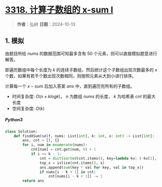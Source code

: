 # [3318. 计算子数组的 x-sum I](https://leetcode.cn/problems/find-x-sum-of-all-k-long-subarrays-i/description/)

> **作者**：弘树
> **日期**：2024-10-13

## 1. 模拟

由题目所给 $nums$ 的数据范围可知最多含有 50 个元素，则可以直接模拟题意进行解答。

即遍历数组中每个长度为 $k$ 的连续子数组，然后统计这个子数组出现次数最多的 $x$ 个数，如果有若干个数出现次数相同，则按照元素从大到小进行排序。

计算每一个 $x-sum$ 后加入答案 $ans$ 中，直到遍历完所有的子数组。

- 时间复杂度: $O(n \times klogk)$， $n$ 为数组 $nums$ 的长度， $k$ 为哈希表 $cnt$ 的最大长度
- 空间复杂度: $O(k)$

##### Python3

```python
class Solution:
    def findXSum(self, nums: List[int], k: int, x: int) -> List[int]:
        ans, cnt = [], {}
        for i, num in enumerate(nums):
            cnt[num] = cnt.get(num, 0) + 1
            if i >= k - 1:
                cnt = dict(sorted(cnt.items(), key=lambda kv: (-kv[1], -kv[0])))
                top_x = islice(cnt.items(), x)
                ans.append(sum(key * val for key, val in top_x))
                if nums[i - k + 1] in cnt:
                    cnt[nums[i - k + 1]] -= 1
        return ans
```